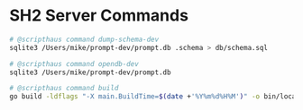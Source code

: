 # SH2 Server Commands

```bash
# @scripthaus command dump-schema-dev
sqlite3 /Users/mike/prompt-dev/prompt.db .schema > db/schema.sql
```

```bash
# @scripthaus command opendb-dev
sqlite3 /Users/mike/prompt-dev/prompt.db
```

```bash
# @scripthaus command build
go build -ldflags "-X main.BuildTime=$(date +'%Y%m%d%H%M')" -o bin/local-server ./cmd
```
